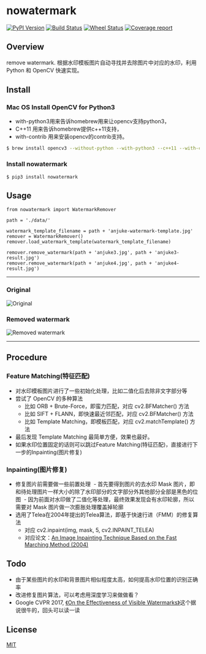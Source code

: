 # nowatermark

[![PyPI Version](https://img.shields.io/pypi/v/nowatermark.svg)](https://pypi.python.org/pypi/nowatermark)
[![Build Status](https://img.shields.io/travis/nowatermark/nowatermark/master.svg)](https://travis-ci.org/nowatermark/nowatermark)
[![Wheel Status](https://img.shields.io/badge/wheel-yes-brightgreen.svg)](https://pypi.python.org/pypi/nowatermark)
[![Coverage report](https://img.shields.io/codecov/c/github/nowatermark/nowatermark/master.svg)](https://codecov.io/github/nowatermark/nowatermark?branch=master)

## Overview
remove watermark. 
根据水印模板图片自动寻找并去除图片中对应的水印，利用 Python 和 OpenCV 快速实现。


## Install

### Mac OS Install OpenCV for Python3

- with-python3用来告诉homebrew用来让opencv支持python3，
- C++11 用来告诉homebrew提供c++11支持，
- with-contrib 用来安装opencv的contrib支持。

```bash
$ brew install opencv3 --without-python --with-python3 --c++11 --with-contrib  
```

### Install nowatermark
```
$ pip3 install nowatermark
```

## Usage

```
from nowatermark import WatermarkRemover

path = './data/'

watermark_template_filename = path + 'anjuke-watermark-template.jpg'
remover = WatermarkRemover()
remover.load_watermark_template(watermark_template_filename)

remover.remove_watermark(path + 'anjuke3.jpg', path + 'anjuke3-result.jpg')
remover.remove_watermark(path + 'anjuke4.jpg', path + 'anjuke4-result.jpg')

```

---

### Original
![Original](https://github.com/SixQuant/nowatermark/blob/master/data/anjuke2.jpg)

### Removed watermark
![Removed watermark](https://github.com/SixQuant/nowatermark/blob/master/data/anjuke2-result.jpg)

---

## Procedure

### Feature Matching(特征匹配)
* 对水印模板图片进行了一些初始化处理，比如二值化后去除非文字部分等
* 尝试了 OpenCV 的多种算法
  - 比如 ORB + Brute-Force，即蛮力匹配，对应 cv2.BFMatcher() 方法
  - 比如 SIFT + FLANN，即快速最近邻匹配，对应 cv2.BFMatcher() 方法
  - 比如 Template Matching，即模板匹配，对应 cv2.matchTemplate() 方法
* 最后发现 Template Matching 最简单方便，效果也最好。 
* 如果水印位置固定的话则可以跳过Feature Matching(特征匹配)，直接进行下一步的Inpainting(图片修复)

### Inpainting(图片修复)
* 修复图片前需要做一些前置处理
  - 首先要得到图片的去水印 Mask 图片，即和待处理图片一样大小的除了水印部分的文字部分外其他部分全部是黑色的位图
  - 因为前面对水印做了二值化等处理，最终效果发现会有水印轮廓，所以需要对 Mask 图片做一次膨胀处理覆盖掉轮廓
* 选用了Telea在2004年提出的Telea算法，即基于快速行进（FMM）的修复算法
  - 对应 cv2.inpaint(img, mask, 5, cv2.INPAINT_TELEA)
  - 对应论文：[An Image Inpainting Technique Based on the Fast Marching Method (2004)](http://www.cs.rug.nl/~alext/PAPERS/JGT04/paper.pdf)

## Todo

* 由于某些图片的水印和背景图片相似程度太高，如何提高水印位置的识别正确率
* 改进修复图片算法，可以考虑用深度学习来做做看？
* Google CVPR 2017, [《On the Effectiveness of Visible Watermarks》](https://watermark-cvpr17.github.io)这个据说很牛的，回头可以读一读

## License

[MIT](https://tldrlegal.com/license/mit-license)
